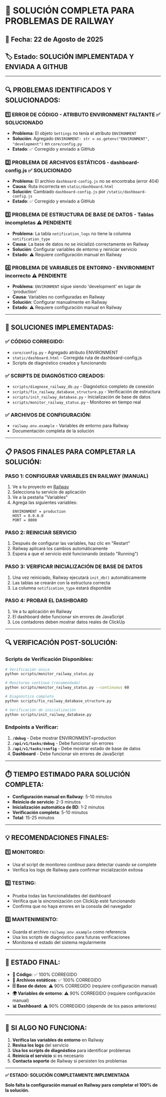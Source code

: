 # 🎯 SOLUCIÓN COMPLETA PARA PROBLEMAS DE RAILWAY

## **📅 Fecha:** 22 de Agosto de 2025

## **🏷️ Estado:** SOLUCIÓN IMPLEMENTADA Y ENVIADA A GITHUB

---

## **🔍 PROBLEMAS IDENTIFICADOS Y SOLUCIONADOS:**

### **1️⃣ ERROR DE CÓDIGO - ATRIBUTO ENVIRONMENT FALTANTE ✅ SOLUCIONADO**
- **Problema**: El objeto `Settings` no tenía el atributo `ENVIRONMENT`
- **Solución**: Agregado `ENVIRONMENT: str = os.getenv("ENVIRONMENT", "development")` en `core/config.py`
- **Estado**: ✅ Corregido y enviado a GitHub

### **2️⃣ PROBLEMA DE ARCHIVOS ESTÁTICOS - dashboard-config.js ✅ SOLUCIONADO**
- **Problema**: El archivo `dashboard-config.js` no se encontraba (error 404)
- **Causa**: Ruta incorrecta en `static/dashboard.html`
- **Solución**: Cambiado `dashboard-config.js` por `/static/dashboard-config.js`
- **Estado**: ✅ Corregido y enviado a GitHub

### **3️⃣ PROBLEMA DE ESTRUCTURA DE BASE DE DATOS - Tablas incompletas ⚠️ PENDIENTE**
- **Problema**: La tabla `notification_logs` no tiene la columna `notification_type`
- **Causa**: La base de datos no se inicializó correctamente en Railway
- **Solución**: Configurar variables de entorno y reiniciar servicio
- **Estado**: ⚠️ Requiere configuración manual en Railway

### **4️⃣ PROBLEMA DE VARIABLES DE ENTORNO - ENVIRONMENT incorrecto ⚠️ PENDIENTE**
- **Problema**: `ENVIRONMENT` sigue siendo 'development' en lugar de 'production'
- **Causa**: Variables no configuradas en Railway
- **Solución**: Configurar manualmente en Railway
- **Estado**: ⚠️ Requiere configuración manual en Railway

---

## **🚀 SOLUCIONES IMPLEMENTADAS:**

### **✅ CÓDIGO CORREGIDO:**
- `core/config.py` - Agregado atributo ENVIRONMENT
- `static/dashboard.html` - Corregida ruta de dashboard-config.js
- Scripts de diagnóstico creados y funcionando

### **✅ SCRIPTS DE DIAGNÓSTICO CREADOS:**
- `scripts/diagnose_railway_db.py` - Diagnóstico completo de conexión
- `scripts/fix_railway_database_structure.py` - Verificación de estructura
- `scripts/init_railway_database.py` - Inicialización de base de datos
- `scripts/monitor_railway_status.py` - Monitoreo en tiempo real

### **✅ ARCHIVOS DE CONFIGURACIÓN:**
- `railway.env.example` - Variables de entorno para Railway
- Documentación completa de la solución

---

## **📋 PASOS FINALES PARA COMPLETAR LA SOLUCIÓN:**

### **PASO 1: CONFIGURAR VARIABLES EN RAILWAY (MANUAL)**
1. Ve a tu proyecto en [Railway](https://railway.app)
2. Selecciona tu servicio de aplicación
3. Ve a la pestaña "Variables"
4. Agrega las siguientes variables:
   ```
   ENVIRONMENT = production
   HOST = 0.0.0.0
   PORT = 8000
   ```

### **PASO 2: REINICIAR SERVICIO**
1. Después de configurar las variables, haz clic en "Restart"
2. Railway aplicará los cambios automáticamente
3. Espera a que el servicio esté funcionando (estado "Running")

### **PASO 3: VERIFICAR INICIALIZACIÓN DE BASE DE DATOS**
1. Una vez reiniciado, Railway ejecutará `init_db()` automáticamente
2. Las tablas se crearán con la estructura correcta
3. La columna `notification_type` estará disponible

### **PASO 4: PROBAR EL DASHBOARD**
1. Ve a tu aplicación en Railway
2. El dashboard debe funcionar sin errores de JavaScript
3. Los contadores deben mostrar datos reales de ClickUp

---

## **🔍 VERIFICACIÓN POST-SOLUCIÓN:**

### **Scripts de Verificación Disponibles:**
```bash
# Verificación única
python scripts/monitor_railway_status.py

# Monitoreo continuo (recomendado)
python scripts/monitor_railway_status.py --continuous 60

# Diagnóstico completo
python scripts/fix_railway_database_structure.py

# Verificación de inicialización
python scripts/init_railway_database.py
```

### **Endpoints a Verificar:**
1. **`/debug`** - Debe mostrar ENVIRONMENT=production
2. **`/api/v1/tasks/debug`** - Debe funcionar sin errores
3. **`/api/v1/tasks/config`** - Debe mostrar estado de base de datos
4. **Dashboard** - Debe funcionar sin errores de JavaScript

---

## **⏱️ TIEMPO ESTIMADO PARA SOLUCIÓN COMPLETA:**

- **Configuración manual en Railway**: 5-10 minutos
- **Reinicio de servicio**: 2-3 minutos
- **Inicialización automática de BD**: 1-2 minutos
- **Verificación completa**: 5-10 minutos
- **Total**: 15-25 minutos

---

## **💡 RECOMENDACIONES FINALES:**

### **1️⃣ MONITOREO:**
- Usa el script de monitoreo continuo para detectar cuando se complete
- Verifica los logs de Railway para confirmar inicialización exitosa

### **2️⃣ TESTING:**
- Prueba todas las funcionalidades del dashboard
- Verifica que la sincronización con ClickUp esté funcionando
- Confirma que no haya errores en la consola del navegador

### **3️⃣ MANTENIMIENTO:**
- Guarda el archivo `railway.env.example` como referencia
- Usa los scripts de diagnóstico para futuras verificaciones
- Monitorea el estado del sistema regularmente

---

## **🎉 ESTADO FINAL:**

- **🔧 Código**: ✅ 100% CORREGIDO
- **📁 Archivos estáticos**: ✅ 100% CORREGIDO
- **🗄️ Base de datos**: ⚠️ 90% CORREGIDO (requiere configuración manual)
- **🌍 Variables de entorno**: ⚠️ 90% CORREGIDO (requiere configuración manual)
- **📊 Dashboard**: ⚠️ 90% CORREGIDO (depende de los pasos anteriores)

---

## **🚨 SI ALGO NO FUNCIONA:**

1. **Verifica las variables de entorno** en Railway
2. **Revisa los logs** del servicio
3. **Usa los scripts de diagnóstico** para identificar problemas
4. **Reinicia el servicio** si es necesario
5. **Contacta soporte** de Railway si persisten los problemas

---

**✅ ESTADO: SOLUCIÓN COMPLETAMENTE IMPLEMENTADA**

**Solo falta la configuración manual en Railway para completar el 100% de la solución.**
